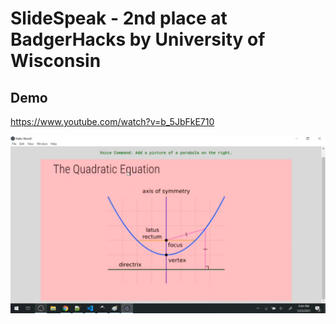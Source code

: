 # SlideSpeak - 2nd place at BadgerHacks by University of Wisconsin

## Demo
https://www.youtube.com/watch?v=b_5JbFkE710

![Presentation Preview](example.png)

